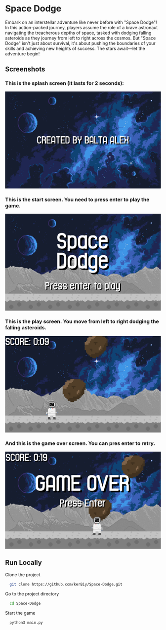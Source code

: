 # Space Dodge

Embark on an interstellar adventure like never before with "Space Dodge"! In this action-packed journey, players assume the role of a brave astronaut navigating the treacherous depths of space, tasked with dodging falling asteroids as they journey from left to right across the cosmos. But "Space Dodge" isn't just about survival, it's about pushing the boundaries of your skills and achieving new heights of success. The stars await—let the adventure begin!

## Screenshots

### This is the splash screen (it lasts for 2 seconds):

![App Screenshot](assets/img/readme/Splash.png?raw=true)

### This is the start screen. You need to press enter to play the game.

![App Screenshot](assets/img/readme/Home.png?raw=true)

### This is the play screen. You move from left to right dodging the falling asteroids.

![App Screenshot](assets/img/readme/GamePlay.png?raw=true)

### And this is the game over screen. You can pres enter to retry.

![App Screenshot](assets/img/readme/Lost.png?raw=true)

## Run Locally

Clone the project

```bash
  git clone https://github.com/kerBiy/Space-Dodge.git
```

Go to the project directory

```bash
  cd Space-Dodge
```

Start the game

```bash
  python3 main.py
```
